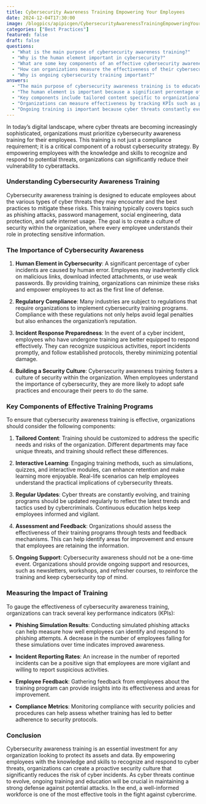 ```yaml
---
title: Cybersecurity Awareness Training Empowering Your Employees
date: 2024-12-04T17:30:00
image: /blogpics/apipicgen/CybersecurityAwarenessTrainingEmpoweringYourEmployees-GPNLURAIO7.jpg
categories: ["Best Practices"]
featured: false
draft: false
questions:
  - "What is the main purpose of cybersecurity awareness training?"
  - "Why is the human element important in cybersecurity?"
  - "What are some key components of an effective cybersecurity awareness training program?"
  - "How can organizations measure the effectiveness of their cybersecurity awareness training?"
  - "Why is ongoing cybersecurity training important?"
answers:
  - "The main purpose of cybersecurity awareness training is to educate employees about various cyber threats and best practices to mitigate risks, thereby empowering them to recognize and respond to potential threats and create a culture of security within the organization."
  - "The human element is important because a significant percentage of cyber incidents are caused by human error, such as clicking on malicious links or using weak passwords. Training helps minimize these risks by making employees the first line of defense."
  - "Key components include tailored content specific to organizational needs, interactive learning methods like simulations and quizzes, regular updates to reflect evolving threats, assessment and feedback mechanisms, and ongoing support such as refresher courses and newsletters."
  - "Organizations can measure effectiveness by tracking KPIs such as phishing simulation results, incident reporting rates, employee feedback, and compliance with security policies and procedures."
  - "Ongoing training is important because cyber threats constantly evolve, and continuous education helps keep employees informed, vigilant, and prepared to respond effectively to new and emerging cyber risks."
---
```

In today’s digital landscape, where cyber threats are becoming increasingly sophisticated, organizations must prioritize cybersecurity awareness training for their employees. This training is not just a compliance requirement; it is a critical component of a robust cybersecurity strategy. By empowering employees with the knowledge and skills to recognize and respond to potential threats, organizations can significantly reduce their vulnerability to cyberattacks.

### Understanding Cybersecurity Awareness Training

Cybersecurity awareness training is designed to educate employees about the various types of cyber threats they may encounter and the best practices to mitigate these risks. This training typically covers topics such as phishing attacks, password management, social engineering, data protection, and safe internet usage. The goal is to create a culture of security within the organization, where every employee understands their role in protecting sensitive information.

### The Importance of Cybersecurity Awareness

1. **Human Element in Cybersecurity**: A significant percentage of cyber incidents are caused by human error. Employees may inadvertently click on malicious links, download infected attachments, or use weak passwords. By providing training, organizations can minimize these risks and empower employees to act as the first line of defense.

2. **Regulatory Compliance**: Many industries are subject to regulations that require organizations to implement cybersecurity training programs. Compliance with these regulations not only helps avoid legal penalties but also enhances the organization’s reputation.

3. **Incident Response Preparedness**: In the event of a cyber incident, employees who have undergone training are better equipped to respond effectively. They can recognize suspicious activities, report incidents promptly, and follow established protocols, thereby minimizing potential damage.

4. **Building a Security Culture**: Cybersecurity awareness training fosters a culture of security within the organization. When employees understand the importance of cybersecurity, they are more likely to adopt safe practices and encourage their peers to do the same.

### Key Components of Effective Training Programs

To ensure that cybersecurity awareness training is effective, organizations should consider the following components:

1. **Tailored Content**: Training should be customized to address the specific needs and risks of the organization. Different departments may face unique threats, and training should reflect these differences.

2. **Interactive Learning**: Engaging training methods, such as simulations, quizzes, and interactive modules, can enhance retention and make learning more enjoyable. Real-life scenarios can help employees understand the practical implications of cybersecurity threats.

3. **Regular Updates**: Cyber threats are constantly evolving, and training programs should be updated regularly to reflect the latest trends and tactics used by cybercriminals. Continuous education helps keep employees informed and vigilant.

4. **Assessment and Feedback**: Organizations should assess the effectiveness of their training programs through tests and feedback mechanisms. This can help identify areas for improvement and ensure that employees are retaining the information.

5. **Ongoing Support**: Cybersecurity awareness should not be a one-time event. Organizations should provide ongoing support and resources, such as newsletters, workshops, and refresher courses, to reinforce the training and keep cybersecurity top of mind.

### Measuring the Impact of Training

To gauge the effectiveness of cybersecurity awareness training, organizations can track several key performance indicators (KPIs):

- **Phishing Simulation Results**: Conducting simulated phishing attacks can help measure how well employees can identify and respond to phishing attempts. A decrease in the number of employees falling for these simulations over time indicates improved awareness.

- **Incident Reporting Rates**: An increase in the number of reported incidents can be a positive sign that employees are more vigilant and willing to report suspicious activities.

- **Employee Feedback**: Gathering feedback from employees about the training program can provide insights into its effectiveness and areas for improvement.

- **Compliance Metrics**: Monitoring compliance with security policies and procedures can help assess whether training has led to better adherence to security protocols.

### Conclusion

Cybersecurity awareness training is an essential investment for any organization looking to protect its assets and data. By empowering employees with the knowledge and skills to recognize and respond to cyber threats, organizations can create a proactive security culture that significantly reduces the risk of cyber incidents. As cyber threats continue to evolve, ongoing training and education will be crucial in maintaining a strong defense against potential attacks. In the end, a well-informed workforce is one of the most effective tools in the fight against cybercrime.